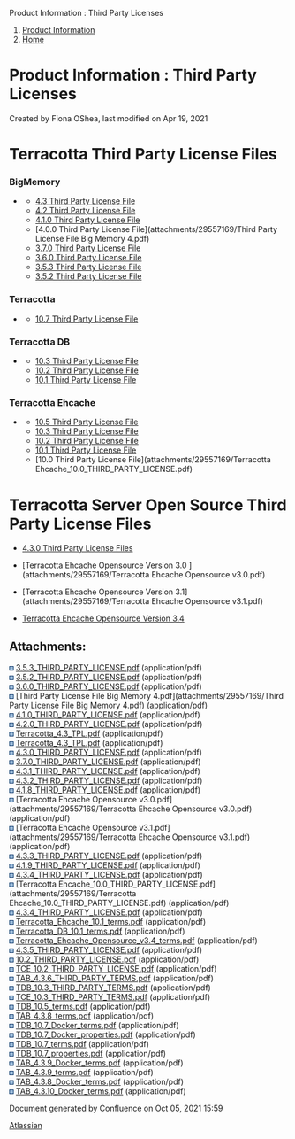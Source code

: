 Product Information : Third Party Licenses  

1.  [Product Information](index)
2.  [Home](Home)

Product Information : Third Party Licenses
==========================================

Created by Fiona OShea, last modified on Apr 19, 2021

Terracotta Third Party License Files
====================================

### BigMemory

*   *   [4.3 Third Party License File](attachments/29557169/TAB_4.3.8_terms.pdf)
    *   [4.2 Third Party License File](attachments/29557169/4.2.0_THIRD_PARTY_LICENSE.pdf)
    *   [4.1.0 Third Party License File](attachments/29557169/4.1.9_THIRD_PARTY_LICENSE.pdf)
    *   [4.0.0 Third Party License File](attachments/29557169/Third Party License File Big Memory 4.pdf)
    *   [3.7.0 Third Party License File](attachments/29557169/3.7.0_THIRD_PARTY_LICENSE.pdf)
    *   [3.6.0 Third Party License File](attachments/29557169/3.6.0_THIRD_PARTY_LICENSE.pdf)
    *   [3.5.3 Third Party License File](attachments/29557169/3.5.3_THIRD_PARTY_LICENSE.pdf)
    *   [3.5.2 Third Party License File](attachments/29557169/3.5.2_THIRD_PARTY_LICENSE.pdf)

### Terracotta

*   *   [10.7 Third Party License File](attachments/29557169/TDB_10.7_terms.pdf)

### Terracotta DB

*   *   [10.3 Third Party License File](attachments/29557169/TDB_10.3_THIRD_PARTY_TERMS.pdf)
    *   [10.2 Third Party License File](attachments/29557169/10.2_THIRD_PARTY_LICENSE.pdf)
    *   [10.1 Third Party License File](attachments/29557169/Terracotta_DB_10.1_terms.pdf)

### Terracotta Ehcache

*   *   [10.5 Third Party License File](attachments/29557169/TDB_10.5_terms.pdf)
    *   [10.3 Third Party License File](attachments/29557169/TCE_10.3_THIRD_PARTY_TERMS.pdf)
    *   [10.2 Third Party License File](attachments/29557169/TCE_10.2_THIRD_PARTY_LICENSE.pdf)
    *   [10.1 Third Party License File](attachments/29557169/Terracotta_Ehcache_10.1_terms.pdf)
    *   [10.0 Third Party License File](attachments/29557169/Terracotta Ehcache_10.0_THIRD_PARTY_LICENSE.pdf)

Terracotta Server Open Source Third Party License Files
=======================================================

*   [4.3.0 Third Party License Files](attachments/29557169/Terracotta_4.3_TPL.pdf)
*   [Terracotta Ehcache Opensource Version 3.0 ](attachments/29557169/Terracotta Ehcache Opensource v3.0.pdf)
    
*   [Terracotta Ehcache Opensource Version 3.1](attachments/29557169/Terracotta Ehcache Opensource v3.1.pdf)
    
*   [Terracotta Ehcache Opensource Version 3.4](attachments/29557169/Terracotta_Ehcache_Opensource_v3.4_terms.pdf)

  

  

Attachments:
------------

![](images/icons/bullet_blue.gif) [3.5.3\_THIRD\_PARTY\_LICENSE.pdf](attachments/29557169/3.5.3_THIRD_PARTY_LICENSE.pdf) (application/pdf)  
![](images/icons/bullet_blue.gif) [3.5.2\_THIRD\_PARTY\_LICENSE.pdf](attachments/29557169/3.5.2_THIRD_PARTY_LICENSE.pdf) (application/pdf)  
![](images/icons/bullet_blue.gif) [3.6.0\_THIRD\_PARTY\_LICENSE.pdf](attachments/29557169/3.6.0_THIRD_PARTY_LICENSE.pdf) (application/pdf)  
![](images/icons/bullet_blue.gif) [Third Party License File Big Memory 4.pdf](attachments/29557169/Third Party License File Big Memory 4.pdf) (application/pdf)  
![](images/icons/bullet_blue.gif) [4.1.0\_THIRD\_PARTY\_LICENSE.pdf](attachments/29557169/4.1.0_THIRD_PARTY_LICENSE.pdf) (application/pdf)  
![](images/icons/bullet_blue.gif) [4.2.0\_THIRD\_PARTY\_LICENSE.pdf](attachments/29557169/4.2.0_THIRD_PARTY_LICENSE.pdf) (application/pdf)  
![](images/icons/bullet_blue.gif) [Terracotta\_4.3\_TPL.pdf](attachments/29557169/Terracotta_4.3_TPL.pdf) (application/pdf)  
![](images/icons/bullet_blue.gif) [Terracotta\_4.3\_TPL.pdf](attachments/29557169/Terracotta_4.3_TPL.pdf) (application/pdf)  
![](images/icons/bullet_blue.gif) [4.3.0\_THIRD\_PARTY\_LICENSE.pdf](attachments/29557169/4.3.0_THIRD_PARTY_LICENSE.pdf) (application/pdf)  
![](images/icons/bullet_blue.gif) [3.7.0\_THIRD\_PARTY\_LICENSE.pdf](attachments/29557169/3.7.0_THIRD_PARTY_LICENSE.pdf) (application/pdf)  
![](images/icons/bullet_blue.gif) [4.3.1\_THIRD\_PARTY\_LICENSE.pdf](attachments/29557169/4.3.1_THIRD_PARTY_LICENSE.pdf) (application/pdf)  
![](images/icons/bullet_blue.gif) [4.3.2\_THIRD\_PARTY\_LICENSE.pdf](attachments/29557169/4.3.2_THIRD_PARTY_LICENSE.pdf) (application/pdf)  
![](images/icons/bullet_blue.gif) [4.1.8\_THIRD\_PARTY\_LICENSE.pdf](attachments/29557169/4.1.8_THIRD_PARTY_LICENSE.pdf) (application/pdf)  
![](images/icons/bullet_blue.gif) [Terracotta Ehcache Opensource v3.0.pdf](attachments/29557169/Terracotta Ehcache Opensource v3.0.pdf) (application/pdf)  
![](images/icons/bullet_blue.gif) [Terracotta Ehcache Opensource v3.1.pdf](attachments/29557169/Terracotta Ehcache Opensource v3.1.pdf) (application/pdf)  
![](images/icons/bullet_blue.gif) [4.3.3\_THIRD\_PARTY\_LICENSE.pdf](attachments/29557169/4.3.3_THIRD_PARTY_LICENSE.pdf) (application/pdf)  
![](images/icons/bullet_blue.gif) [4.1.9\_THIRD\_PARTY\_LICENSE.pdf](attachments/29557169/4.1.9_THIRD_PARTY_LICENSE.pdf) (application/pdf)  
![](images/icons/bullet_blue.gif) [4.3.4\_THIRD\_PARTY\_LICENSE.pdf](attachments/29557169/4.3.4_THIRD_PARTY_LICENSE.pdf) (application/pdf)  
![](images/icons/bullet_blue.gif) [Terracotta Ehcache\_10.0\_THIRD\_PARTY\_LICENSE.pdf](attachments/29557169/Terracotta Ehcache_10.0_THIRD_PARTY_LICENSE.pdf) (application/pdf)  
![](images/icons/bullet_blue.gif) [4.3.4\_THIRD\_PARTY\_LICENSE.pdf](attachments/29557169/4.3.4_THIRD_PARTY_LICENSE.pdf) (application/pdf)  
![](images/icons/bullet_blue.gif) [Terracotta\_Ehcache\_10.1\_terms.pdf](attachments/29557169/Terracotta_Ehcache_10.1_terms.pdf) (application/pdf)  
![](images/icons/bullet_blue.gif) [Terracotta\_DB\_10.1\_terms.pdf](attachments/29557169/Terracotta_DB_10.1_terms.pdf) (application/pdf)  
![](images/icons/bullet_blue.gif) [Terracotta\_Ehcache\_Opensource\_v3.4\_terms.pdf](attachments/29557169/Terracotta_Ehcache_Opensource_v3.4_terms.pdf) (application/pdf)  
![](images/icons/bullet_blue.gif) [4.3.5\_THIRD\_PARTY\_LICENSE.pdf](attachments/29557169/4.3.5_THIRD_PARTY_LICENSE.pdf) (application/pdf)  
![](images/icons/bullet_blue.gif) [10.2\_THIRD\_PARTY\_LICENSE.pdf](attachments/29557169/10.2_THIRD_PARTY_LICENSE.pdf) (application/pdf)  
![](images/icons/bullet_blue.gif) [TCE\_10.2\_THIRD\_PARTY\_LICENSE.pdf](attachments/29557169/TCE_10.2_THIRD_PARTY_LICENSE.pdf) (application/pdf)  
![](images/icons/bullet_blue.gif) [TAB\_4.3.6\_THIRD\_PARTY\_TERMS.pdf](attachments/29557169/TAB_4.3.6_THIRD_PARTY_TERMS.pdf) (application/pdf)  
![](images/icons/bullet_blue.gif) [TDB\_10.3\_THIRD\_PARTY\_TERMS.pdf](attachments/29557169/TDB_10.3_THIRD_PARTY_TERMS.pdf) (application/pdf)  
![](images/icons/bullet_blue.gif) [TCE\_10.3\_THIRD\_PARTY\_TERMS.pdf](attachments/29557169/TCE_10.3_THIRD_PARTY_TERMS.pdf) (application/pdf)  
![](images/icons/bullet_blue.gif) [TDB\_10.5\_terms.pdf](attachments/29557169/TDB_10.5_terms.pdf) (application/pdf)  
![](images/icons/bullet_blue.gif) [TAB\_4.3.8\_terms.pdf](attachments/29557169/TAB_4.3.8_terms.pdf) (application/pdf)  
![](images/icons/bullet_blue.gif) [TDB\_10.7\_Docker\_terms.pdf](attachments/29557169/TDB_10.7_Docker_terms.pdf) (application/pdf)  
![](images/icons/bullet_blue.gif) [TDB\_10.7\_Docker\_properties.pdf](attachments/29557169/TDB_10.7_Docker_properties.pdf) (application/pdf)  
![](images/icons/bullet_blue.gif) [TDB\_10.7\_terms.pdf](attachments/29557169/TDB_10.7_terms.pdf) (application/pdf)  
![](images/icons/bullet_blue.gif) [TDB\_10.7\_properties.pdf](attachments/29557169/TDB_10.7_properties.pdf) (application/pdf)  
![](images/icons/bullet_blue.gif) [TAB\_4.3.9\_Docker\_terms.pdf](attachments/29557169/TAB_4.3.9_Docker_terms.pdf) (application/pdf)  
![](images/icons/bullet_blue.gif) [TAB\_4.3.9\_terms.pdf](attachments/29557169/TAB_4.3.9_terms.pdf) (application/pdf)  
![](images/icons/bullet_blue.gif) [TAB\_4.3.8\_Docker\_terms.pdf](attachments/29557169/TAB_4.3.8_Docker_terms.pdf) (application/pdf)  
![](images/icons/bullet_blue.gif) [TAB\_4.3.10\_Docker\_terms.pdf](attachments/29557169/TAB_4.3.10_Docker_terms.pdf) (application/pdf)  

Document generated by Confluence on Oct 05, 2021 15:59

[Atlassian](http://www.atlassian.com/)